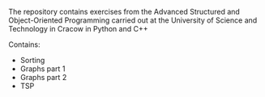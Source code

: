 The repository contains exercises from the Advanced Structured and Object-Oriented Programming carried out at the University of Science and Technology in Cracow in Python and C++

Contains:

- Sorting
- Graphs part 1
- Graphs part 2
- TSP
